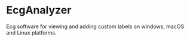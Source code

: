 # EcgAnalyzer
Ecg software for viewing and adding custom labels on windows, macOS and Linux platforms.
